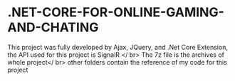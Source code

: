 # .NET-CORE-FOR-ONLINE-GAMING-AND-CHATING
This project was fully developed by Ajax, JQuery, and .Net Core Extension, the API used for this project is SignalR </ br>
The 7z file is the archives of whole project</ br>
other folders contain the reference of my code for this project

